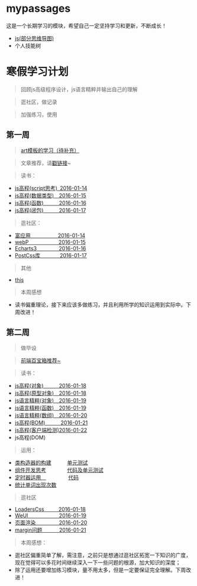 # mypassages
这是一个长期学习的模块，希望自己一定坚持学习和更新，不断成长！

- [js(部分思维导图)](https://www.processon.com/mind/55d14785e4b014d9c57e0076)
- 个人技能树



# 寒假学习计划 #
> 回顾js高级程序设计，js语言精粹并输出自己的理解

> 逛社区，做记录

> 加强练习，使用

## 第一周 ##

> [art模板的学习（待补充）](https://github.com/Anjing1993/mypassages/blob/master/js/art%E6%A8%A1%E6%9D%BF2016-01-17.md)

> 文章推荐，请[戳链接](http://mp.weixin.qq.com/s?__biz=MzAxODE2MjM1MA==&mid=401657042&idx=1&sn=c06773e257b3ae662f8389b32cbbcebc&scene=2&srcid=0115bRdbpWzsFYbPsPAu1JHn&from=timeline&isappinstalled=0#wechat_redirect)~

> 读书：

- [js高程(script思考)&ensp;2016-01-14](https://github.com/Anjing1993/mypassages/blob/master/%E8%AF%BB%E4%B9%A6/js%E9%AB%98%E7%A8%8B(script)2016-01-14.md)
- [js高程(数据类型)&ensp;&ensp;2016-01-15](https://github.com/Anjing1993/mypassages/blob/master/%E8%AF%BB%E4%B9%A6/js%E9%AB%98%E7%A8%8B(%E6%95%B0%E6%8D%AE%E7%B1%BB%E5%9E%8B)2016-01-15.md)
- [js高程(函数)&ensp;&ensp;&ensp;&ensp;&ensp;&ensp;2016-01-16](https://github.com/Anjing1993/mypassages/blob/master/%E8%AF%BB%E4%B9%A6/js%E9%AB%98%E7%A8%8B(%E5%87%BD%E6%95%B0)2016-01-16.md)
- [js高程(闭包)&ensp;&ensp;&ensp;&ensp;&ensp;&ensp;2016-01-17](https://github.com/Anjing1993/mypassages/blob/master/%E8%AF%BB%E4%B9%A6/js%E9%AB%98%E7%A8%8B(%E9%97%AD%E5%8C%85)2016-01-17.md)

> 逛社区：

- [富应用 &ensp;&ensp;&ensp;&ensp;&ensp;&ensp;&ensp;&ensp;&ensp;&ensp;2016-01-14](https://github.com/Anjing1993/mypassages/blob/master/%E9%80%9B%E7%A4%BE%E5%8C%BA/rich-client2016-01-14.md)
- [webP &ensp;&ensp;&ensp;&ensp;&ensp;&ensp;&ensp;&ensp;&ensp;&ensp;&ensp;2016-01-15](https://github.com/Anjing1993/mypassages/blob/master/%E9%80%9B%E7%A4%BE%E5%8C%BA/webp2016-01-15.md)
- [Echarts3 &ensp;&ensp;&ensp;&ensp;&ensp;&ensp;&ensp;&ensp;2016-01-16](https://github.com/Anjing1993/mypassages/blob/master/%E9%80%9B%E7%A4%BE%E5%8C%BA/Echarts2016-01-16.md)
- [PostCss库 &ensp;&ensp;&ensp;&ensp;&ensp;&ensp;&ensp;2016-01-17](https://github.com/Anjing1993/mypassages/blob/master/%E9%80%9B%E7%A4%BE%E5%8C%BA/PostCss2016-01-17.md)

> 其他

- [this](https://github.com/Anjing1993/mypassages/blob/master/js/about-this2016-01-16.md)

>本周感想
 


- 读书偏重理论，接下来应该多做练习，并且利用所学的知识运用到实际中。下周改进！

## 第二周 ##
> 做毕设

> [前端百宝箱推荐~](https://github.com/nieweidong/fetool)

> 读书：

- [js高程(对象)&ensp;&ensp;&ensp;&ensp;&ensp;&ensp;2016-01-18 ](https://github.com/Anjing1993/mypassages/blob/master/%E8%AF%BB%E4%B9%A6/js%E9%AB%98%E7%A8%8B(%E5%AF%B9%E8%B1%A1)2016-01-18.md)
- [js高程(原型对象)&ensp;&ensp;2016-01-18](https://github.com/Anjing1993/mypassages/blob/master/%E8%AF%BB%E4%B9%A6/js%E9%AB%98%E7%A8%8B(%E5%8E%9F%E5%9E%8B%E5%AF%B9%E8%B1%A1)2016-01-18.md)
- [js语言精粹(对象)&ensp;&ensp;2016-01-19](https://github.com/Anjing1993/mypassages/blob/master/%E8%AF%BB%E4%B9%A6/js%E7%B2%BE%E7%B2%B9(%E5%AF%B9%E8%B1%A1)2016-01-19.md)
- [js语言精粹(函数)&ensp;&ensp;2016-01-19](https://github.com/Anjing1993/mypassages/blob/master/%E8%AF%BB%E4%B9%A6/js%E7%B2%BE%E7%B2%B9(%E5%87%BD%E6%95%B0)2016-01-19.md)
- [js语言精粹(数组)&ensp;&ensp;2016-01-20](https://github.com/Anjing1993/mypassages/blob/master/%E8%AF%BB%E4%B9%A6/js%E7%B2%BE%E7%B2%B9(%E6%95%B0%E7%BB%84)2016-01-20.md)
- [js高程(BOM)&ensp;&ensp;&ensp;&ensp;&ensp;&ensp;2016-01-21](https://github.com/Anjing1993/mypassages/blob/master/%E8%AF%BB%E4%B9%A6/js%E9%AB%98%E7%A8%8B(BOM)2016-01-21.md)
- [js高程(客户端检测)2016-01-22](https://github.com/Anjing1993/mypassages/blob/master/%E8%AF%BB%E4%B9%A6/js%E9%AB%98%E7%A8%8B(%E5%AE%A2%E6%88%B7%E7%AB%AF%E6%A3%80%E6%B5%8B)2016-01-22.md)
- js高程(DOM)

> 运用：

 - [类构造器的构建](https://github.com/Anjing1993/my-construct-of-class/blob/master/jicheng.html)
  &ensp;&ensp;&ensp;&ensp;&ensp; [单元测试](https://github.com/Anjing1993/my-construct-of-class/blob/master/jasmine-test/test.js)
 - [组件开发思考](https://github.com/Anjing1993/mypassages/tree/master/%E7%BB%84%E4%BB%B6%E5%BC%80%E5%8F%91/input-component)
   &ensp;&ensp;&ensp;&ensp;&ensp; &ensp;&ensp;[代码及单元测试](https://github.com/Anjing1993/my-components)
 - [定时器运用&ensp;&ensp;](https://github.com/Anjing1993/mypassages/blob/master/%E8%BF%90%E7%94%A8/%E5%AE%9A%E6%97%B6%E5%99%A8/%E5%AE%9A%E6%97%B6%E5%99%A8%E8%BF%90%E7%94%A8.md)  &ensp;&ensp;&ensp;&ensp;&ensp;&ensp;&ensp;&ensp;[代码](https://github.com/Anjing1993/mypassages/blob/master/%E8%BF%90%E7%94%A8/%E5%AE%9A%E6%97%B6%E5%99%A8/test.html)
 - [统计单词出现次数](https://github.com/Anjing1993/mypassages/blob/master/%E8%BF%90%E7%94%A8/%E5%8E%9F%E5%9E%8B-%E5%AD%97%E7%AC%A6%E4%B8%B2/%E7%BB%9F%E8%AE%A1%E5%8D%95%E8%AF%8D%E5%87%BA%E7%8E%B0%E7%9A%84%E6%AC%A1%E6%95%B0.html)


> 逛社区

- [LoadersCss &ensp;&ensp;&ensp;&ensp;&ensp;2016-01-18](https://github.com/Anjing1993/mypassages/blob/master/%E9%80%9B%E7%A4%BE%E5%8C%BA/LoadersCss2016-01-18.md)
- [WeUl&ensp;&ensp;&ensp;&ensp;&ensp;&ensp;&ensp;&ensp;&ensp;&ensp;&ensp;&ensp;2016-01-19](https://github.com/Anjing1993/mypassages/blob/master/%E9%80%9B%E7%A4%BE%E5%8C%BA/WeUl2016-01-19.md)
- [页面渲染&ensp;&ensp;&ensp;&ensp;&ensp;&ensp;&ensp;&ensp;&ensp;2016-01-20](https://github.com/Anjing1993/mypassages/blob/master/%E9%80%9B%E7%A4%BE%E5%8C%BA/%E7%BD%91%E9%A1%B5%E6%B8%B2%E6%9F%932016-01-20.md)
- [margin问题 &ensp;&ensp;&ensp;&ensp;&ensp;&ensp;2016-01-21](https://github.com/Anjing1993/mypassages/blob/master/%E9%80%9B%E7%A4%BE%E5%8C%BA/margin%E9%97%AE%E9%A2%982016-01-21.md)      

	
> 本周感想：

- 逛社区偏重简单了解，需注意，之前只是想通过逛社区拓宽一下知识的广度，现在觉得可以多花时间继续深入一下一些问题的根源，加大知识的深度；
- 除了运用还要增加练习模块，量不用太多，但是一定要保证完全理解。下周改进！

